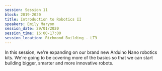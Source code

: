 ```yaml
---
session: Session 11
block: 2019-2020
title: Introduction to Robotics II
speakers: Emily Maryon
session_date: 29/01/2020
session_time: 16:00-17:00
session_location: Richmond Building - LT3
---
```

In this session, we're expanding on our brand new Arduino Nano robotics kits. We're going to be covering more of the basics so that we can start building bigger, smarter and more innovative robots.
